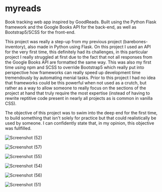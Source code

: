 # myreads
Book tracking web app inspired by GoodReads. Built using the Python Flask framework and the Google Books API for the back-end,
as well as Bootstrap5/SCSS for the front-end.

This project was really a step-up from my previous project (barebones-inventory), also made in Python using Flask.
On this project I used an API for the very first time, this definitely had its challenges, in this particular 
project I really struggled at first due to the fact that not all responses from the Google Books API are formatted the same way.
This was also my first time using npm and SCSS to override Bootstrap5 which really put into perspective how frameworks
can really speed up development time tremendously by automating menial tasks. Prior to this project I had no idea 
that frameworks could be this powerful when not used as a crutch, but rather as a way to allow someone to really
focus on the sections of the project at hand that truly require the most expertise (instead of having to rewrite
reptitive code present in nearly all projects as is common in vanilla CSS).

The objective of this project was to swim into the deep end for the first time, to build something
that isn't solely for practice but that could realistically be used by someone. I can confidently
state that, in my opinion, this objective was fullfilled.

![Screenshot (52)](https://user-images.githubusercontent.com/68373594/228550227-6482c39c-6f58-4a15-a228-016117765d71.png)

![Screenshot (57)](https://user-images.githubusercontent.com/68373594/228550247-f1c8f75f-0bf6-493d-a60a-666c1415063a.png)

![Screenshot (55)](https://user-images.githubusercontent.com/68373594/228550238-e6bc94f2-41d6-4b04-a32f-1960c3b5afd8.png)

![Screenshot (54)](https://user-images.githubusercontent.com/68373594/228550232-31e1efb1-640d-4091-bba3-28d9b87143a3.png)

![Screenshot (56)](https://user-images.githubusercontent.com/68373594/228550244-4e6db579-2846-4a3b-9a9f-5a5e565a7630.png)

![Screenshot (51)](https://user-images.githubusercontent.com/68373594/228550253-8f688f2e-c8a6-4651-bbb0-20da8980067e.png)
